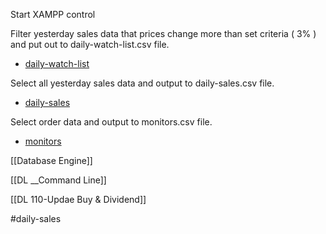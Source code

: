 Start XAMPP control

Filter yesterday sales data that prices change more than set criteria ( 3% ) and put out to daily-watch-list.csv file.

- [daily-watch-list](https://github.com/santimcs/A7/blob/main/Data/daily-watch-list.csv)

Select all yesterday sales data and output to daily-sales.csv file.

- [daily-sales](https://github.com/santimcs/A7/blob/main/Data/daily-sales.csv)

Select order data and output to monitors.csv file.

- [monitors](https://github.com/santimcs/A7/blob/main/Data/monitors.csv)


[[Database Engine]]

[[DL __Command Line]]

[[DL 110-Updae Buy & Dividend]]

#daily-sales


